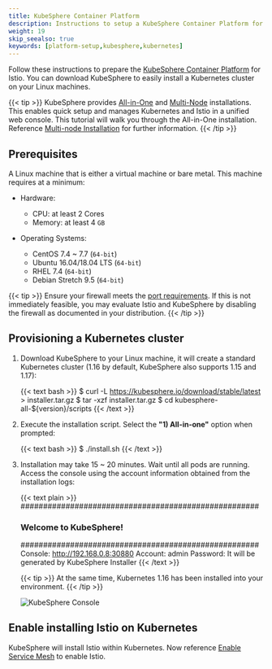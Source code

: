 ```yaml
---
title: KubeSphere Container Platform
description: Instructions to setup a KubeSphere Container Platform for Istio.
weight: 19
skip_seealso: true
keywords: [platform-setup,kubesphere,kubernetes]
---
```


Follow these instructions to prepare the [KubeSphere Container Platform](https://github.com/kubesphere/kubesphere) for Istio. You can download KubeSphere to easily install a Kubernetes cluster on your Linux machines.

{{< tip >}}
KubeSphere provides [All-in-One](https://kubesphere.io/docs/v2.1/en/installation/all-in-one/) and [Multi-Node](https://kubesphere.io/docs/v2.1/en/installation/multi-node/) installations. This enables quick setup and manages Kubernetes and Istio in a unified web console. This tutorial will walk you through the All-in-One installation. Reference [Multi-node Installation](https://kubesphere.io/docs/v2.1/en/installation/multi-node/) for further information.
{{< /tip >}}

## Prerequisites

A Linux machine that is either a virtual machine or bare metal. This machine requires at a minimum:

- Hardware:

    - CPU: at least 2 Cores
    - Memory: at least 4 `GB`

- Operating Systems:

    - CentOS 7.4 ~ 7.7 (`64-bit`)
    - Ubuntu 16.04/18.04 LTS (`64-bit`)
    - RHEL 7.4 (`64-bit`)
    - Debian Stretch 9.5 (`64-bit`)

{{< tip >}}
Ensure your firewall meets the [port requirements](https://kubesphere.io/docs/v2.1/en/installation/port-firewall/). If this is not immediately feasible, you may evaluate Istio and KubeSphere by disabling the firewall as documented in your distribution.
{{< /tip >}}

## Provisioning a Kubernetes cluster

1. Download KubeSphere to your Linux machine, it will create a standard Kubernetes cluster (1.16 by default, KubeSphere also supports 1.15 and 1.17):

    {{< text bash >}}
    $ curl -L https://kubesphere.io/download/stable/latest > installer.tar.gz
    $ tar -xzf installer.tar.gz
    $ cd kubesphere-all-${version}/scripts
    {{< /text >}}

1. Execute the installation script. Select the **"1) All-in-one"** option when prompted:

    {{< text bash >}}
    $ ./install.sh
    {{< /text >}}

1. Installation may take 15 ~ 20 minutes. Wait until all pods are running. Access the console using the account information obtained from the installation logs:

    {{< text plain >}}
    #####################################################
    ###              Welcome to KubeSphere!           ###
    #####################################################
    Console: http://192.168.0.8:30880
    Account: admin
    Password: It will be generated by KubeSphere Installer
    {{< /text >}}

    {{< tip >}}
    At the same time, Kubernetes 1.16 has been installed into your environment.
    {{< /tip >}}

    ![KubeSphere Console](images/kubesphere-console.png)

## Enable installing Istio on Kubernetes

KubeSphere will install Istio within Kubernetes. Now reference [Enable Service Mesh](https://kubesphere.io/docs/v2.1/en/installation/install-servicemesh/) to enable Istio.
